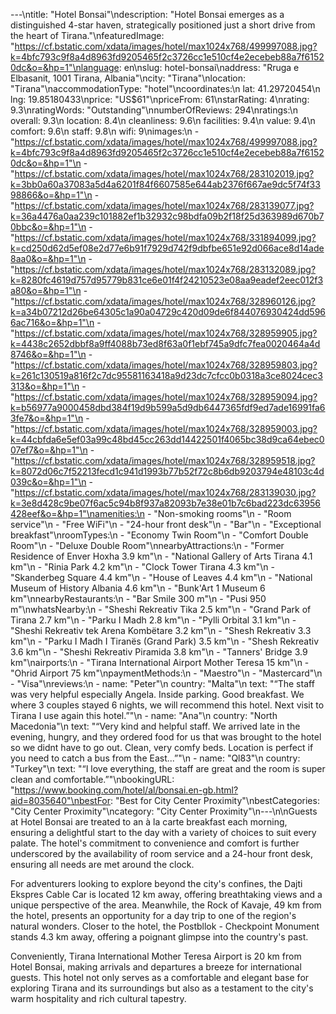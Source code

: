 ---\ntitle: "Hotel Bonsai"\ndescription: "Hotel Bonsai emerges as a distinguished 4-star haven, strategically positioned just a short drive from the heart of Tirana."\nfeaturedImage: "https://cf.bstatic.com/xdata/images/hotel/max1024x768/499997088.jpg?k=4bfc793c9f8a4d8963fd9205465f2c3726cc1e510cf4e2ecebeb88a7f61520dc&o=&hp=1"\nlanguage: en\nslug: hotel-bonsai\naddress: "Rruga e Elbasanit, 1001 Tirana, Albania"\ncity: "Tirana"\nlocation: "Tirana"\naccommodationType: "hotel"\ncoordinates:\n  lat: 41.29720454\n  lng: 19.85180433\nprice: "US$61"\npriceFrom: 61\nstarRating: 4\nrating: 9.3\nratingWords: "Outstanding"\nnumberOfReviews: 294\nratings:\n  overall: 9.3\n  location: 8.4\n  cleanliness: 9.6\n  facilities: 9.4\n  value: 9.4\n  comfort: 9.6\n  staff: 9.8\n  wifi: 9\nimages:\n  - "https://cf.bstatic.com/xdata/images/hotel/max1024x768/499997088.jpg?k=4bfc793c9f8a4d8963fd9205465f2c3726cc1e510cf4e2ecebeb88a7f61520dc&o=&hp=1"\n  - "https://cf.bstatic.com/xdata/images/hotel/max1024x768/283102019.jpg?k=3bb0a60a37083a5d4a6201f84f6607585e644ab2376f667ae9dc5f74f3398866&o=&hp=1"\n  - "https://cf.bstatic.com/xdata/images/hotel/max1024x768/283139077.jpg?k=36a4476a0aa239c101882ef1b32932c98bdfa09b2f18f25d363989d670b70bbc&o=&hp=1"\n  - "https://cf.bstatic.com/xdata/images/hotel/max1024x768/331894099.jpg?k=cd250d62d5ef08e2d77e6b91f7929d742f9dbfbe651e92d066ace8d14ade8aa0&o=&hp=1"\n  - "https://cf.bstatic.com/xdata/images/hotel/max1024x768/283132089.jpg?k=8280fc4619d757d95779b831ce6e01f4f24210523e08aa9eadef2eec012f3a80&o=&hp=1"\n  - "https://cf.bstatic.com/xdata/images/hotel/max1024x768/328960126.jpg?k=a34b07212d26be64305c1a90a04729c420d09de6f844076930424dd5966ac716&o=&hp=1"\n  - "https://cf.bstatic.com/xdata/images/hotel/max1024x768/328959905.jpg?k=4438c2652dbbf8a9ff4088b73ed8f63a0f1ebf745a9dfc7fea0020464a4d8746&o=&hp=1"\n  - "https://cf.bstatic.com/xdata/images/hotel/max1024x768/328959803.jpg?k=261c130519a816f2c7dc95581163418a9d23dc7cfcc0b0318a3ce8024cec3313&o=&hp=1"\n  - "https://cf.bstatic.com/xdata/images/hotel/max1024x768/328959094.jpg?k=b56977a9000458dbd384f19d9b599a5d9db6447365fdf9ed7ade16991fa63fe7&o=&hp=1"\n  - "https://cf.bstatic.com/xdata/images/hotel/max1024x768/328959003.jpg?k=44cbfda6e5ef03a99c48bd45cc263dd14422501f4065bc38d9ca64ebec007ef7&o=&hp=1"\n  - "https://cf.bstatic.com/xdata/images/hotel/max1024x768/328959518.jpg?k=8072d06c7f52213fecd1c941d1993b77b52f72c8b6db9203794e48103c4d039c&o=&hp=1"\n  - "https://cf.bstatic.com/xdata/images/hotel/max1024x768/283139030.jpg?k=3e8d428c9be07f6ac5c94b8f937a82093b7e38e01b7c6bad223dc63956428eef&o=&hp=1"\namenities:\n  - "Non-smoking rooms"\n  - "Room service"\n  - "Free WiFi"\n  - "24-hour front desk"\n  - "Bar"\n  - "Exceptional breakfast"\nroomTypes:\n  - "Economy Twin Room"\n  - "Comfort Double Room"\n  - "Deluxe Double Room"\nnearbyAttractions:\n  - "Former Residence of Enver Hoxha 3.9 km"\n  - "National Gallery of Arts Tirana 4.1 km"\n  - "Rinia Park 4.2 km"\n  - "Clock Tower Tirana 4.3 km"\n  - "Skanderbeg Square 4.4 km"\n  - "House of Leaves 4.4 km"\n  - "National Museum of History Albania 4.6 km"\n  - "Bunk'Art 1 Museum 6 km"\nnearbyRestaurants:\n  - "Bar Smile 300 m"\n  - "Pusi 950 m"\nwhatsNearby:\n  - "Sheshi Rekreativ Tika 2.5 km"\n  - "Grand Park of Tirana 2.7 km"\n  - "Parku I Madh 2.8 km"\n  - "Pylli Orbital 3.1 km"\n  - "Sheshi Rekreativ tek Arena Kombëtare 3.2 km"\n  - "Shesh Rekreativ 3.3 km"\n  - "Parku I Madh I Tiranës (Grand Park) 3.5 km"\n  - "Shesh Rekreativ 3.6 km"\n  - "Sheshi Rekreativ Piramida 3.8 km"\n  - "Tanners' Bridge 3.9 km"\nairports:\n  - "Tirana International Airport Mother Teresa 15 km"\n  - "Ohrid Airport 75 km"\npaymentMethods:\n  - "Maestro"\n  - "Mastercard"\n  - "Visa"\nreviews:\n  - name: "Peter"\n    country: "Malta"\n    text: "“The staff was very helpful especially Angela. Inside parking. Good breakfast.
We where 3 couples stayed 6 nights, we will recommend this hotel.
Next visit to Tirana I use again this hotel.”"\n  - name: "Ana"\n    country: "North Macedonia"\n    text: "“Very kind and helpful staff. We arrived late in the evening, hungry, and they ordered food for us that was brought to the hotel so we didnt have to go out.
Clean, very comfy beds.
Location is perfect if you need to catch a bus from the East...”"\n  - name: "Ql83"\n    country: "Turkey"\n    text: "“I love everything, the staff are great and the room is super clean and comfortable.”"\nbookingURL: "https://www.booking.com/hotel/al/bonsai.en-gb.html?aid=8035640"\nbestFor: "Best for City Center Proximity"\nbestCategories: "City Center Proximity"\ncategory: "City Center Proximity"\n---\n\nGuests at Hotel Bonsai are treated to an à la carte breakfast each morning, ensuring a delightful start to the day with a variety of choices to suit every palate. The hotel's commitment to convenience and comfort is further underscored by the availability of room service and a 24-hour front desk, ensuring all needs are met around the clock.

For adventurers looking to explore beyond the city's confines, the Dajti Ekspres Cable Car is located 12 km away, offering breathtaking views and a unique perspective of the area. Meanwhile, the Rock of Kavaje, 49 km from the hotel, presents an opportunity for a day trip to one of the region's natural wonders. Closer to the hotel, the Postbllok - Checkpoint Monument stands 4.3 km away, offering a poignant glimpse into the country's past.

Conveniently, Tirana International Mother Teresa Airport is 20 km from Hotel Bonsai, making arrivals and departures a breeze for international guests. This hotel not only serves as a comfortable and elegant base for exploring Tirana and its surroundings but also as a testament to the city's warm hospitality and rich cultural tapestry.
